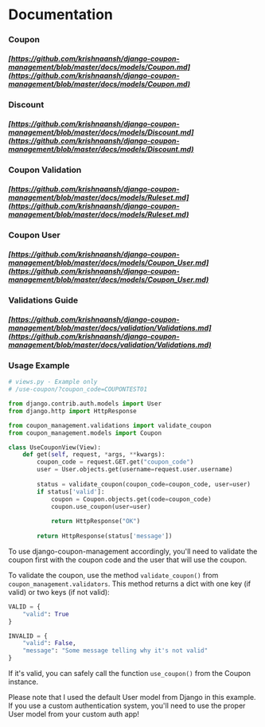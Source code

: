 # Documentation

### Coupon

##### [https://github.com/krishnaansh/django-coupon-management/blob/master/docs/models/Coupon.md](https://github.com/krishnaansh/django-coupon-management/blob/master/docs/models/Coupon.md)

### Discount

##### [https://github.com/krishnaansh/django-coupon-management/blob/master/docs/models/Discount.md](https://github.com/krishnaansh/django-coupon-management/blob/master/docs/models/Discount.md)

### Coupon Validation

##### [https://github.com/krishnaansh/django-coupon-management/blob/master/docs/models/Ruleset.md](https://github.com/krishnaansh/django-coupon-management/blob/master/docs/models/Ruleset.md)

### Coupon User

##### [https://github.com/krishnaansh/django-coupon-management/blob/master/docs/models/Coupon_User.md](https://github.com/krishnaansh/django-coupon-management/blob/master/docs/models/Coupon_User.md)

### Validations Guide

##### [https://github.com/krishnaansh/django-coupon-management/blob/master/docs/validation/Validations.md](https://github.com/krishnaansh/django-coupon-management/blob/master/docs/validation/Validations.md)

### Usage Example

```python
# views.py - Example only
# /use-coupon/?coupon_code=COUPONTEST01

from django.contrib.auth.models import User
from django.http import HttpResponse

from coupon_management.validations import validate_coupon
from coupon_management.models import Coupon

class UseCouponView(View):
    def get(self, request, *args, **kwargs):
        coupon_code = request.GET.get("coupon_code")
        user = User.objects.get(username=request.user.username)
        
        status = validate_coupon(coupon_code=coupon_code, user=user)
        if status['valid']:
            coupon = Coupon.objects.get(code=coupon_code)
            coupon.use_coupon(user=user)
        
            return HttpResponse("OK")
        
        return HttpResponse(status['message'])
```

To use django-coupon-management accordingly, you'll need to validate the coupon first with the coupon code and the user that will use the coupon.

To validate the coupon, use the method ```validate_coupon()``` from ```coupon_management.validators```. This method returns a dict with one key (if valid) or two keys (if not valid):

```python
VALID = {
    "valid": True
}

INVALID = {
    "valid": False,
    "message": "Some message telling why it's not valid"
}
```

If it's valid, you can safely call the function ```use_coupon()``` from the Coupon instance.

Please note that I used the default User model from Django in this example. If you use a custom authentication system, you'll need to use the proper User model from your custom auth app!
